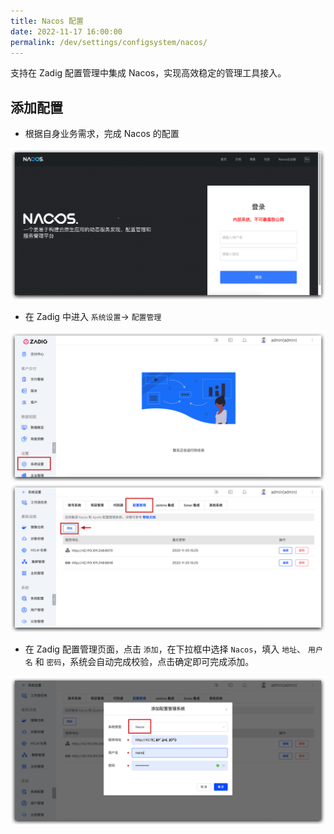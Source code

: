 ```yaml
---
title: Nacos 配置
date: 2022-11-17 16:00:00
permalink: /dev/settings/configsystem/nacos/
---
```

支持在 Zadig 配置管理中集成 Nacos，实现高效稳定的管理工具接入。<Badge text="企业版" />

## 添加配置

- 根据自身业务需求，完成 Nacos 的配置

![Nacos配置](../_images/nacos_config_00.png)

- 在 Zadig 中进入 `系统设置`-> `配置管理`

![配置管理](../_images/configsystem_01.png)
![配置管理](../_images/configsystem_02.png)

- 在 Zadig 配置管理页面，点击 `添加`，在下拉框中选择 `Nacos`，填入 `地址`、 `用户名` 和 `密码`，系统会自动完成校验，点击确定即可完成添加。

![Nacos配置](../_images/nacos_config_01.png)